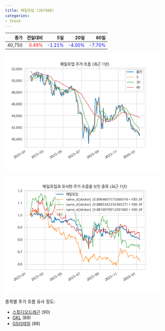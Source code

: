 ```yaml
---
title: 매일유업 (267980)
categories:
- Stock
---
```


|종가|전일대비|5일|20일|60일|
|---:|-------:|--:|---:|---:|
|40,750|<span style="color: red">0.49%</span>|<span style="color: blue">-1.21%</span>|<span style="color: blue">-4.00%</span>|<span style="color: blue">-7.70%</span>|


<!-- more -->

![267980](/assets/images/stock/267980.png)

![267980](/assets/images/stock/267980_sim.png)

종목별 주가 흐름 유사 정도:
- [스튜디오드래곤](/stock/253450/) (90)
- [GKL](/stock/114090/) (89)
- [GS리테일](/stock/007070/) (88)